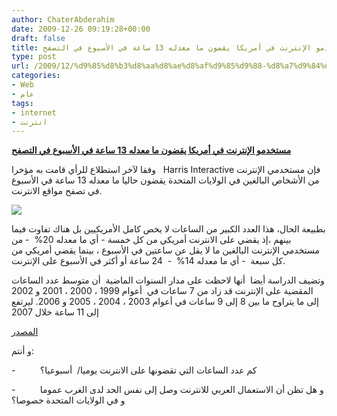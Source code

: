 ```yaml
---
author: ChaterAbderahim
date: 2009-12-26 09:19:28+00:00
draft: false
title: مستخدمو الإنترنت في أمريكا يقضون ما معدله 13 ساعة في الأسبوع في التصفح
type: post
url: /2009/12/%d9%85%d8%b3%d8%aa%d8%ae%d8%af%d9%85%d9%88-%d8%a7%d9%84%d8%a5%d9%86%d8%aa%d8%b1%d9%86%d8%aa-%d9%81%d9%8a-%d8%a3%d9%85%d8%b1%d9%8a%d9%83%d8%a7-%d9%8a%d9%82%d8%b6%d9%88%d9%86-%d9%85%d8%a7-%d9%85%d8%b9/
categories:
- Web
- عام
tags:
- internet
- انترنت
---
```


[**مستخدمو الإنترنت في أمريكا يقضون ما معدله 13 ساعة في الأسبوع في التصفح**](http://www.it-scoop.com/2009/12/%d9%85%d8%b3%d8%aa%d8%ae%d8%af%d9%85%d9%88-%d8%a7%d9%84%d8%a5%d9%86%d8%aa%d8%b1%d9%86%d8%aa-%d9%81%d9%8a-%d8%a3%d9%85%d8%b1%d9%8a%d9%83%d8%a7-%d9%8a%d9%82%d8%b6%d9%88%d9%86-%d9%85%d8%a7-%d9%85%d8%b9/)


وفقا لآخر استطلاع للرأي قامت به مؤخرا   Harris Interactive فإن مستخدمي الإنترنت من الأشخاص البالغين في الولايات المتحدة يقضون حاليا ما معدله 13 ساعة في الأسبوع في تصفح مواقع الانترنت.

[![](http://www.digitalhome.ca/blog/wp-content/uploads/2009/12/hours_online.jpg)
](http://www.it-scoop.com/2009/12/%d9%85%d8%b3%d8%aa%d8%ae%d8%af%d9%85%d9%88-%d8%a7%d9%84%d8%a5%d9%86%d8%aa%d8%b1%d9%86%d8%aa-%d9%81%d9%8a-%d8%a3%d9%85%d8%b1%d9%8a%d9%83%d8%a7-%d9%8a%d9%82%d8%b6%d9%88%d9%86-%d9%85%d8%a7-%d9%85%d8%b9/)

بطبيعة الحال، هذا العدد الكبير من الساعات لا يخص كامل الأمريكيين بل هناك تفاوت فيما بينهم ،إذ يقضي على الانترنت أمريكي من كل خمسة - أي ما معدله 20%  - من مستخدمي الإنترنت البالغين ما لا يقل عن ساعتين في الأسبوع ، بينما يقضي أمريكي من كل سبعة  - أي ما معدله 14%  -  24 ساعة أو أكثر في الأسبوع على الإنترنت.

وتضيف الدراسة أيضا  أنها لاحظت على مدار السنوات الماضية  أن متوسط عدد الساعات المقضية على الإنترنت قد زاد من 7 ساعات في  أعوام 1999 ، 2000 ، 2001 و 2002  إلى ما يتراوح ما بين 8 إلى 9 ساعات في أعوام 2003 ، 2004 ، 2005 و 2006. ليرتفع إلى 11 ساعة خلال 2007

[المصدر](http://news.harrisinteractive.com/profiles/investor/ResLibraryView.asp?BzID=1963&ResLibraryID=35164&Category=1777)

و أنتم:

-          كم عدد الساعات التي تقضونها على الانترنت يوميا/  أسبوعيا؟

-          و هل تظن أن الاستعمال العربي للانترنت وصل إلى نفس الحد لدى الغرب عموما و في الولايات المتحدة خصوصا؟
